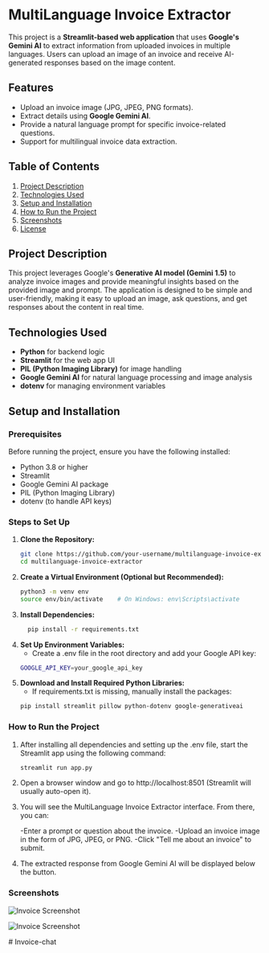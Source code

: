 # MultiLanguage Invoice Extractor

This project is a **Streamlit-based web application** that uses **Google's Gemini AI** to extract information from uploaded invoices in multiple languages. Users can upload an image of an invoice and receive AI-generated responses based on the image content.

## Features
- Upload an invoice image (JPG, JPEG, PNG formats).
- Extract details using **Google Gemini AI**.
- Provide a natural language prompt for specific invoice-related questions.
- Support for multilingual invoice data extraction.

## Table of Contents
1. [Project Description](#project-description)
2. [Technologies Used](#technologies-used)
3. [Setup and Installation](#setup-and-installation)
4. [How to Run the Project](#how-to-run-the-project)
5. [Screenshots](#screenshots)
6. [License](#license)

## Project Description
This project leverages Google's **Generative AI model (Gemini 1.5)** to analyze invoice images and provide meaningful insights based on the provided image and prompt. The application is designed to be simple and user-friendly, making it easy to upload an image, ask questions, and get responses about the content in real time.

## Technologies Used
- **Python** for backend logic
- **Streamlit** for the web app UI
- **PIL (Python Imaging Library)** for image handling
- **Google Gemini AI** for natural language processing and image analysis
- **dotenv** for managing environment variables

## Setup and Installation

### Prerequisites
Before running the project, ensure you have the following installed:
- Python 3.8 or higher
- Streamlit
- Google Gemini AI package
- PIL (Python Imaging Library)
- dotenv (to handle API keys)

### Steps to Set Up


1. **Clone the Repository:**
   ```bash
   git clone https://github.com/your-username/multilanguage-invoice-extractor.git
   cd multilanguage-invoice-extractor

2. **Create a Virtual Environment (Optional but Recommended):**
    ```bash
   python3 -m venv env
   source env/bin/activate    # On Windows: env\Scripts\activate

3.  **Install Dependencies:**
    ```bash
      pip install -r requirements.txt

4. **Set Up Environment Variables:**
   - Create a .env file in the root directory and add your Google API key:
   ```bash
   GOOGLE_API_KEY=your_google_api_key

5. **Download and Install Required Python Libraries:**
   - If requirements.txt is missing, manually install the packages:
   ```bash
   pip install streamlit pillow python-dotenv google-generativeai

### How to Run the Project

1. After installing all dependencies and setting up the .env file, start the Streamlit app using the following command:
    ```bash
    streamlit run app.py

2. Open a browser window and go to http://localhost:8501 (Streamlit will usually auto-open it).

3. You will see the MultiLanguage Invoice Extractor interface. From there, you can:

   -Enter a prompt or question about the invoice.
   -Upload an invoice image in the form of JPG, JPEG, or PNG.
   -Click "Tell me about an invoice" to submit.

 4. The extracted response from Google Gemini AI will be displayed below the button.

### Screenshots

![Invoice Screenshot](Screenshot-1.png)

![Invoice Screenshot](Screenshot-2.png)





   


   

#   I n v o i c e - c h a t  
 